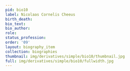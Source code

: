 ```yaml
---
pid: bio10
label: Nicolaas Cornelis Cheeus
birth_death:
bio_text:
bio_author:
role:
status_profession:
order: '09'
layout: biography_item
collection: biographies
thumbnail: img/derivatives/simple/bio10/thumbnail.jpg
full: img/derivatives/simple/bio10/fullwidth.jpg
---
```

